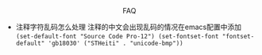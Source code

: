 <center>
FAQ
</center>

* 注释字符乱码怎么处理
注释的中文会出现乱码的情况在emacs配置中添加
`(set-default-font "Source Code Pro-12")
(set-fontset-font "fontset-default" 'gb18030' ("STHeiti" . "unicode-bmp"))`
